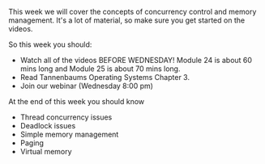 This week we will cover the concepts of concurrency control and memory management.  It's a lot of material, so make sure you get started on the videos.  

So this week you should:

- Watch all of the videos BEFORE WEDNESDAY! Module 24 is about 60 mins long and Module 25 is about 70 mins long.
- Read Tannenbaums Operating Systems Chapter 3.
- Join our webinar (Wednesday 8:00 pm)

At the end of this week you should know

- Thread concurrency issues
- Deadlock issues
- Simple memory management
- Paging
- Virtual memory